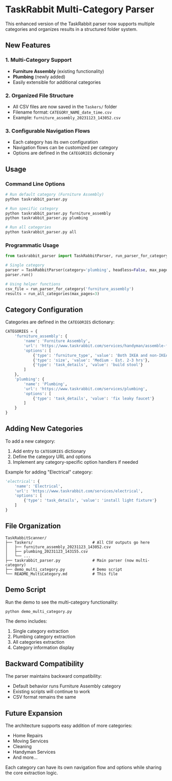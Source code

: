 # TaskRabbit Multi-Category Parser

This enhanced version of the TaskRabbit parser now supports multiple categories and organizes results in a structured folder system.

## New Features

### 1. Multi-Category Support
- **Furniture Assembly** (existing functionality)
- **Plumbing** (newly added)
- Easily extensible for additional categories

### 2. Organized File Structure
- All CSV files are now saved in the `Taskers/` folder
- Filename format: `CATEGORY_NAME_date_time.csv`
- Example: `furniture_assembly_20231123_143052.csv`

### 3. Configurable Navigation Flows
- Each category has its own configuration
- Navigation flows can be customized per category
- Options are defined in the `CATEGORIES` dictionary

## Usage

### Command Line Options

```bash
# Run default category (Furniture Assembly)
python taskrabbit_parser.py

# Run specific category
python taskrabbit_parser.py furniture_assembly
python taskrabbit_parser.py plumbing

# Run all categories
python taskrabbit_parser.py all
```

### Programmatic Usage

```python
from taskrabbit_parser import TaskRabbitParser, run_parser_for_category, run_all_categories

# Single category
parser = TaskRabbitParser(category='plumbing', headless=False, max_pages=5)
parser.run()

# Using helper functions
csv_file = run_parser_for_category('furniture_assembly')
results = run_all_categories(max_pages=3)
```

## Category Configuration

Categories are defined in the `CATEGORIES` dictionary:

```python
CATEGORIES = {
    'furniture_assembly': {
        'name': 'Furniture Assembly',
        'url': 'https://www.taskrabbit.com/services/handyman/assemble-furniture',
        'options': [
            {'type': 'furniture_type', 'value': 'Both IKEA and non-IKEA furniture'},
            {'type': 'size', 'value': 'Medium - Est. 2-3 hrs'},
            {'type': 'task_details', 'value': 'build stool'}
        ]
    },
    'plumbing': {
        'name': 'Plumbing',
        'url': 'https://www.taskrabbit.com/services/plumbing',
        'options': [
            {'type': 'task_details', 'value': 'fix leaky faucet'}
        ]
    }
}
```

## Adding New Categories

To add a new category:

1. Add entry to `CATEGORIES` dictionary
2. Define the category URL and options
3. Implement any category-specific option handlers if needed

Example for adding "Electrical" category:

```python
'electrical': {
    'name': 'Electrical',
    'url': 'https://www.taskrabbit.com/services/electrical',
    'options': [
        {'type': 'task_details', 'value': 'install light fixture'}
    ]
}
```

## File Organization

```
TaskRabbitScanner/
├── Taskers/                          # All CSV outputs go here
│   ├── furniture_assembly_20231123_143052.csv
│   ├── plumbing_20231123_143155.csv
│   └── ...
├── taskrabbit_parser.py              # Main parser (now multi-category)
├── demo_multi_category.py            # Demo script
└── README_MultiCategory.md           # This file
```

## Demo Script

Run the demo to see the multi-category functionality:

```bash
python demo_multi_category.py
```

The demo includes:
1. Single category extraction
2. Plumbing category extraction  
3. All categories extraction
4. Category information display

## Backward Compatibility

The parser maintains backward compatibility:
- Default behavior runs Furniture Assembly category
- Existing scripts will continue to work
- CSV format remains the same

## Future Expansion

The architecture supports easy addition of more categories:
- Home Repairs
- Moving Services
- Cleaning
- Handyman Services
- And more...

Each category can have its own navigation flow and options while sharing the core extraction logic.

